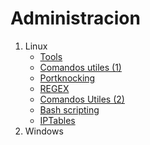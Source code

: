 # Administracion

1. Linux
	* [Tools](https://github.com/HerculesRD/HerculesDocs/tree/main/Administracion/Linux#tools)
	* [Comandos utiles (1)](https://github.com/HerculesRD/HerculesDocs/tree/main/Administracion/Linux#comandos-utiles-1)
	* [Portknocking](https://github.com/HerculesRD/HerculesDocs/tree/main/Administracion/Linux#port-knocking)
	* [REGEX](https://github.com/HerculesRD/HerculesDocs/tree/main/Administracion/Linux#regex)
	* [Comandos Utiles (2)](https://github.com/HerculesRD/HerculesDocs/tree/main/Administracion/Linux#comandos-utiles-2)
	* [Bash scripting](https://github.com/HerculesRD/HerculesDocs/tree/main/Administracion/Linux#tbash-scripting)
	* [IPTables](https://github.com/HerculesRD/HerculesDocs/tree/main/Administracion/Linux#iptables)
1. Windows